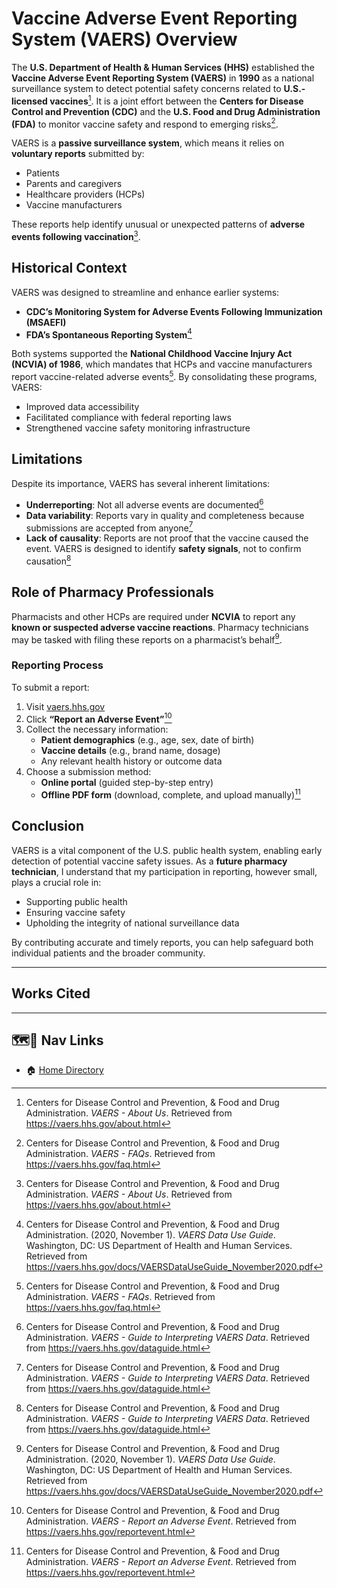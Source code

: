 # Vaccine Adverse Event Reporting System (VAERS) Overview

The **U.S. Department of Health & Human Services (HHS)** established the **Vaccine Adverse Event Reporting System (VAERS)** in **1990** as a national surveillance system to detect potential safety concerns related to **U.S.-licensed vaccines**[^1]. It is a joint effort between the **Centers for Disease Control and Prevention (CDC)** and the **U.S. Food and Drug Administration (FDA)** to monitor vaccine safety and respond to emerging risks[^4].

VAERS is a **passive surveillance system**, which means it relies on **voluntary reports** submitted by:

- Patients  
- Parents and caregivers  
- Healthcare providers (HCPs)  
- Vaccine manufacturers  

These reports help identify unusual or unexpected patterns of **adverse events following vaccination**[^1].

## Historical Context

VAERS was designed to streamline and enhance earlier systems:

- **CDC’s Monitoring System for Adverse Events Following Immunization (MSAEFI)**  
- **FDA’s Spontaneous Reporting System**[^5]

Both systems supported the **National Childhood Vaccine Injury Act (NCVIA) of 1986**, which mandates that HCPs and vaccine manufacturers report vaccine-related adverse events[^4]. By consolidating these programs, VAERS:

- Improved data accessibility  
- Facilitated compliance with federal reporting laws  
- Strengthened vaccine safety monitoring infrastructure  

## Limitations

Despite its importance, VAERS has several inherent limitations:

- **Underreporting**: Not all adverse events are documented[^3]  
- **Data variability**: Reports vary in quality and completeness because submissions are accepted from anyone[^3]  
- **Lack of causality**: Reports are not proof that the vaccine caused the event. VAERS is designed to identify **safety signals**, not to confirm causation[^3]

## Role of Pharmacy Professionals

Pharmacists and other HCPs are required under **NCVIA** to report any **known or suspected adverse vaccine reactions**. Pharmacy technicians may be tasked with filing these reports on a pharmacist’s behalf[^5].

### Reporting Process

To submit a report:

1. Visit [vaers.hhs.gov](https://vaers.hhs.gov)
2. Click **“Report an Adverse Event”**[^2]
3. Collect the necessary information:
   - **Patient demographics** (e.g., age, sex, date of birth)  
   - **Vaccine details** (e.g., brand name, dosage)  
   - Any relevant health history or outcome data  
4. Choose a submission method:
   - **Online portal** (guided step-by-step entry)  
   - **Offline PDF form** (download, complete, and upload manually)[^2]

## Conclusion

VAERS is a vital component of the U.S. public health system, enabling early detection of potential vaccine safety issues. As a **future pharmacy technician**, I understand that my participation in reporting, however small, plays a crucial role in:

- Supporting public health
- Ensuring vaccine safety
- Upholding the integrity of national surveillance data

By contributing accurate and timely reports, you can help safeguard both individual patients and the broader community.

---

## Works Cited

[^1]: Centers for Disease Control and Prevention, & Food and Drug Administration. *VAERS - About Us*. Retrieved from <https://vaers.hhs.gov/about.html>  
[^2]: Centers for Disease Control and Prevention, & Food and Drug Administration. *VAERS - Report an Adverse Event*. Retrieved from <https://vaers.hhs.gov/reportevent.html>
[^3]: Centers for Disease Control and Prevention, & Food and Drug Administration. *VAERS - Guide to Interpreting VAERS Data*. Retrieved from <https://vaers.hhs.gov/dataguide.html>  
[^4]: Centers for Disease Control and Prevention, & Food and Drug Administration. *VAERS - FAQs*. Retrieved from <https://vaers.hhs.gov/faq.html>  
[^5]: Centers for Disease Control and Prevention, & Food and Drug Administration. (2020, November 1). *VAERS Data Use Guide*. Washington, DC: US Department of Health and Human Services. Retrieved from <https://vaers.hhs.gov/docs/VAERSDataUseGuide_November2020.pdf>

---

## 🗺️🔗 Nav Links

- 🏠 [Home Directory](../readme.md)
<!-- - 🥚 [Original Essay](./essay_understanding_vaers.pdf) -->
